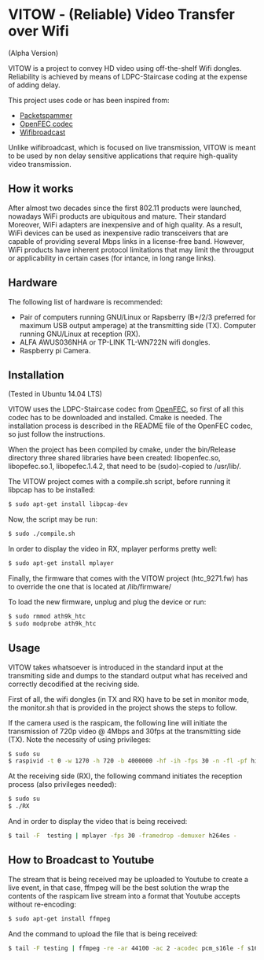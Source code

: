 #  VITOW - (Reliable) Video Transfer over Wifi

(Alpha Version)

VITOW is a project to convey HD video using off-the-shelf Wifi dongles. Reliability is achieved by means of LDPC-Staircase coding at the expense of adding delay. 

This project uses code or has been inspired from:  

  - [Packetspammer](https://warmcat.com/git/packetspammer/) 
  - [OpenFEC codec](http://openfec.org/)
  - [Wifibroadcast](https://befinitiv.wordpress.com/wifibroadcast-analog-like-transmission-of-live-video-data/)

Unlike wifibroadcast, which is focused on live transmission, VITOW is meant to be used by non delay sensitive applications that require high-quality video transmission.  


## How it works

After almost two decades since the first 802.11 products were launched, nowadays WiFi products are ubiquitous and mature. Their standard  Moreover, WiFi adapters are inexpensive and of high quality.
As a result, WiFi devices can be used as inexpensive radio transceivers that are capable of providing several Mbps links in a license-free band.
However, WiFi products have inherent protocol limitations that may limit the througput or applicability in certain cases (for intance, in long range links). 



## Hardware

The following list of hardware is recommended: 

- Pair of computers running GNU/Linux or Rapsberry (B+/2/3 preferred for maximum USB output amperage) at the transmitting side  (TX). Computer running GNU/Linux at reception (RX). 
- ALFA AWUS036NHA or TP-LINK TL-WN722N wifi dongles. 
- Raspberry pi Camera. 

## Installation 

(Tested in Ubuntu 14.04 LTS)

VITOW uses the LDPC-Staircase codec from [OpenFEC](http://openfec.org/), so first of all this codec has to be downloaded and installed. Cmake is needed. The installation process is described in the README file of the OpenFEC codec, so just follow the instructions. 

When the project has been compiled by cmake, under the bin/Release directory three shared libraries have been created: libopenfec.so, libopefec.so.1, libopefec.1.4.2, that need to be (sudo)-copied to /usr/lib/.

The VITOW project comes with a compile.sh script, before running it libpcap has to be installed: 

```sh
$ sudo apt-get install libpcap-dev 
```

Now, the script may be run: 

```sh
$ sudo ./compile.sh
```


In order to display the video in RX, mplayer performs pretty well: 

```sh
$ sudo apt-get install mplayer
```


Finally, the firmware that comes with the VITOW project (htc_9271.fw) has to override the one that is located at /lib/firmware/

To load the new firmware, unplug and plug the device or run: 

```sh
$ sudo rmmod ath9k_htc
$ sudo modprobe ath9k_htc
```

## Usage

VITOW takes whatsoever is introduced in the standard input at the transmiting side and dumps to the standard output what has received and correctly decodified at the reciving side. 

First of all, the wifi dongles (in TX and RX) have to be set in monitor mode, the monitor.sh that is provided in the project shows the steps to follow. 

If the camera used is the raspicam, the following line will initiate the transmission of 720p video @ 4Mbps and 30fps at the transmitting side (TX). Note the necessity of using privileges:

```sh
$ sudo su
$ raspivid -t 0 -w 1270 -h 720 -b 4000000 -hf -ih -fps 30 -n -fl -pf high -o - | ./TX
```

At the receiving side (RX), the following command initiates the reception process (also privileges needed):

```sh
$ sudo su
$ ./RX
```

And in order to display the video that is being received:

```sh
$ tail -F  testing | mplayer -fps 30 -framedrop -demuxer h264es -
```

## How to Broadcast to Youtube

The stream that is being received may be uploaded to Youtube to create a live event, in that case, ffmpeg will be the best solution the wrap the contents of the raspicam live stream into a format that Youtube accepts without re-encoding:


```sh
$ sudo apt-get install ffmpeg 
```

And the command to upload the file that is being received: 

```sh
$ tail -F testing | ffmpeg -re -ar 44100 -ac 2 -acodec pcm_s16le -f s16le -ac 2 -i /dev/zero -f h264 -i - -vcodec copy -acodec aac -ab 128k -g 50 -strict experimental -f flv rtmp://a.rtmp.youtube.com/live2/urlYoutubeBroadcas
```

 




